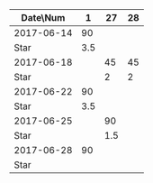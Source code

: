 Date\Num   | 1   | 27  | 28
-----------|-----|-----|---
2017-06-14 | 90  |     |
Star       | 3.5 |     |
2017-06-18 |     | 45  | 45
Star       |     | 2   | 2
2017-06-22 | 90  |     | 
Star       | 3.5 |     |
2017-06-25 |     | 90  |
Star       |     | 1.5 |
2017-06-28 | 90  |     |
Star       |     |     |
